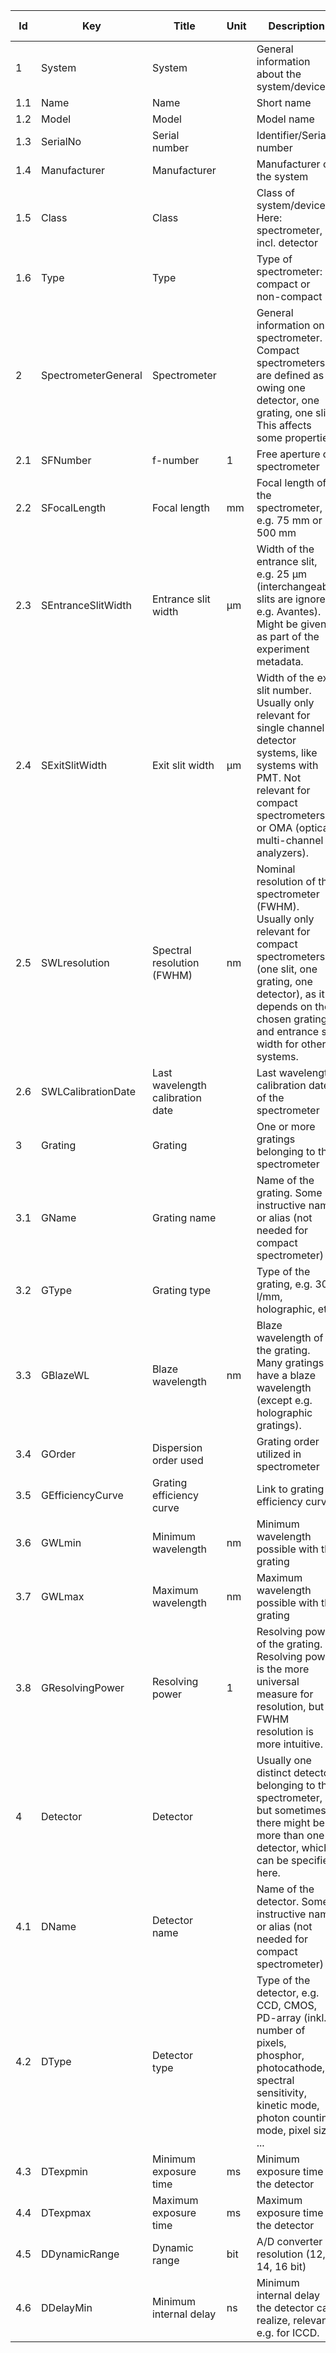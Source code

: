 |Id|Key|Title|Unit|Description|Type|Occ|Allowed values|
|-|-|-|-|-|-|-|-|
|1|System|System||General information about the system/device||1||
|1.1|Name|Name||Short name|string|1||
|1.2|Model|Model||Model name|string|1||
|1.3|SerialNo|Serial number||Identifier/Serial number|string|1||
|1.4|Manufacturer|Manufacturer||Manufacturer of the system|string|1||
|1.5|Class|Class||Class of system/device. Here: spectrometer, incl. detector|string|1||
|1.6|Type|Type||Type of spectrometer: compact or non-compact|string|1|	compact;non-compact|
|2|SpectrometerGeneral|Spectrometer||General information on spectrometer. Compact spectrometers are defined as owing one detector, one grating, one slit. This affects some properties.||0-n||
|2.1|SFNumber|f-number|1|Free aperture of spectrometer|integer|0||
|2.2|SFocalLength|Focal length|mm|Focal length of the spectrometer, e.g. 75 mm or 500 mm|number|0||
|2.3|SEntranceSlitWidth|Entrance slit width|µm|Width of the entrance slit, e.g. 25 µm (interchangeable slits are ignored, e.g. Avantes). Might be given as part of the experiment metadata.|number|0||
|2.4|SExitSlitWidth|Exit slit width|µm|Width of the exit slit	number. Usually only relevant for single channel detector systems, like systems with PMT. Not relevant for compact spectrometers or OMA (optical multi-channel analyzers).|number|1||
|2.5|SWLresolution|Spectral resolution (FWHM)|nm|Nominal resolution of the spectrometer (FWHM). Usually only relevant for compact spectrometers (one slit, one grating, one detector), as it depends on the chosen grating and entrance slit width for other systems.|number|0||
|2.6|SWLCalibrationDate|Last wavelength calibration date||Last wavelength calibration date of the spectrometer|string|0||
|3|Grating|Grating||One or more gratings belonging to the spectrometer||0-n||
|3.1|GName|Grating name||Name of the grating. Some instructive name or alias (not needed for compact spectrometer)|string|0||
|3.2|GType|Grating type||Type of the grating, e.g. 300 l/mm, holographic, etc.|string|1||
|3.3|GBlazeWL|Blaze wavelength|nm|Blaze wavelength of the grating. Many gratings have a blaze wavelength (except e.g. holographic gratings).|number|0||
|3.4|GOrder|Dispersion order used||Grating order utilized in spectrometer|string|0||
|3.5|GEfficiencyCurve|Grating efficiency curve||Link to grating efficiency curve|string|0||
|3.6|GWLmin|Minimum wavelength|nm|Minimum wavelength possible with the grating|number|0||
|3.7|GWLmax|Maximum wavelength|nm|Maximum wavelength possible with the grating|number|0||
|3.8|GResolvingPower|Resolving power|1|Resolving power of the grating. Resolving power is the more universal measure for resolution, but FWHM resolution is more intuitive.|number|0||
|4|Detector|Detector||Usually one distinct detector belonging to the spectrometer, but sometimes there might be more than one detector, which can be specified here.|string|0-n||
|4.1|DName|Detector name||Name of the detector. Some instructive name or alias (not needed for compact spectrometer)|string|0||
|4.2|DType|Detector type||Type of the detector, e.g. CCD, CMOS, PD-array (inkl. number of pixels, phosphor, photocathode, spectral sensitivity, kinetic mode, photon counting mode, pixel size, ...|string|0||
|4.3|DTexpmin|Minimum exposure time|ms|Minimum exposure time of the detector|number|0||
|4.4|DTexpmax|Maximum exposure time|ms|Maximum exposure time of the detector|number|0||
|4.5|DDynamicRange|Dynamic range|bit|A/D converter resolution (12, 14, 16 bit)|integer|0||
|4.6|DDelayMin|Minimum internal delay|ns|Minimum internal delay the detector can realize, relevant e.g. for ICCD.|number|0||
